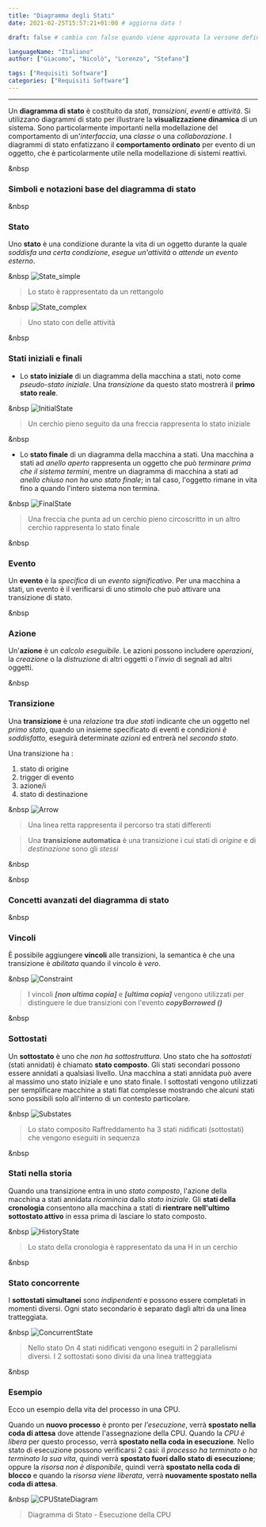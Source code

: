 ```yaml
--- 
title: "Diagramma degli Stati"
date: 2021-02-25T15:57:21+01:00 # aggiorna data !

draft: false # cambia con false quando viene approvata la versone definitiva !

languageName: "Italiano"
author: ["Giacomo", "Nicolò", "Lorenzo", "Stefano"] 

tags: ["Requisiti Software"]   
categories: ["Requisiti Software"]   
---  
```



---
Un **diagramma di stato** è costituito da *stati*, *transizioni*, *eventi* e *attività*. Si utilizzano diagrammi di stato per illustrare la **visualizzazione dinamica** di un sistema. Sono particolarmente importanti nella modellazione del comportamento di un'*interfaccia*, una *classe* o una *collaborazione*. I diagrammi di stato enfatizzano il **comportamento ordinato** per evento di un oggetto, che è particolarmente utile nella modellazione di sistemi reattivi.

&nbsp
### Simboli e notazioni base del diagramma di stato 

&nbsp
### Stato

Uno **stato** è una condizione durante la vita di un oggetto durante la quale *soddisfa una certa condizione*, *esegue un'attività* o *attende un evento esterno*.

&nbsp
![State_simple](/images/StateDiagram/State_simple.svg)
> Lo stato è rappresentato da un rettangolo

&nbsp
![State_complex](/images/StateDiagram/State_complex.svg)
> Uno stato con delle attività

&nbsp
### Stati iniziali e finali

- Lo **stato iniziale** di un diagramma della macchina a stati, noto come *pseudo-stato iniziale*. Una *transizione* da questo stato mostrerà il **primo stato reale**.

&nbsp 
![InitialState](/images/StateDiagram/InitialState.svg)
> Un cerchio pieno seguito da una freccia rappresenta lo stato iniziale

&nbsp
- Lo **stato finale** di un diagramma della macchina a stati. Una macchina a stati ad *anello aperto* rappresenta un oggetto che può *terminare prima che il sistema termini*, mentre un diagramma di macchina a stati ad *anello chiuso* *non ha uno stato finale*; in tal caso, l'oggetto rimane in vita fino a quando l'intero sistema non termina.

&nbsp
![FinalState](/images/StateDiagram/FinalState.svg)
> Una freccia che punta ad un cerchio pieno circoscritto in un altro cerchio rappresenta lo stato finale

&nbsp
### Evento

Un **evento** è la *specifica* di un *evento significativo*. Per una macchina a stati, un evento è il verificarsi di uno stimolo che può attivare una transizione di stato.

&nbsp
### Azione

Un'**azione** è un *calcolo eseguibile*. Le azioni possono includere *operazioni*, la *creazione* o la *distruzione* di altri oggetti o l'*invio* di segnali ad altri oggetti.

&nbsp
### Transizione

Una **transizione** è una *relazione* tra *due stati* indicante che un oggetto nel *primo stato*, quando un insieme specificato di eventi e condizioni *è soddisfatto*, eseguirà determinate *azioni* ed entrerà nel *secondo stato*.

Una transizione ha :

1. stato di origine
2. trigger di evento
3. azione/i
4. stato di destinazione

&nbsp
![Arrow](/images/StateDiagram/Arrow.svg)
> Una linea retta rappresenta il percorso tra stati differenti

> Una **transizione automatica** è una transizione i cui stati di *origine* e di *destinazione* sono gli *stessi*
 
&nbsp
 
&nbsp 
### Concetti avanzati del diagramma di stato

&nbsp 
### Vincoli

È possibile aggiungere **vincoli** alle transizioni, la semantica è che una transizione è *abilitata* quando il vincolo è *vero*.

&nbsp 
![Constraint](/images/StateDiagram/Constraint.svg) 
> I vincoli ***[non ultima copia]*** e ***[ultima copia]*** vengono utilizzati per distinguere le due transizioni con l'evento ***copyBorrowed ()*** 

&nbsp
### Sottostati

Un **sottostato** è uno che *non ha sottostruttura*. Uno stato che ha *sottostati* (stati annidati) è chiamato **stato composto**. Gli stati secondari possono essere annidati a qualsiasi livello. Una macchina a stati annidata può avere al massimo uno stato iniziale e uno stato finale. I sottostati vengono utilizzati per semplificare macchine a stati flat complesse mostrando che alcuni stati sono possibili solo all'interno di un contesto particolare.

&nbsp 
![Substates](/images/StateDiagram/Substates.svg)
> Lo stato composito Raffreddamento ha 3 stati nidificati (sottostati) che vengono eseguiti in sequenza

&nbsp
### Stati nella storia

Quando una transizione entra in uno *stato composto*, l'azione della macchina a stati annidata *ricomincia* dallo *stato iniziale*. Gli **stati della cronologia** consentono alla macchina a stati di **rientrare nell'ultimo sottostato attivo** in essa prima di lasciare lo stato composto.

&nbsp 
![HistoryState](/images/StateDiagram/HistoryState.svg)
> Lo stato della cronologia è rappresentato da una H in un cerchio

&nbsp
### Stato concorrente

I **sottostati simultanei** sono *indipendenti* e possono essere completati in momenti diversi. Ogni stato secondario è separato dagli altri da una linea tratteggiata.

&nbsp 
![ConcurrentState](/images/StateDiagram/ConcurrentState.svg)
> Nello stato On 4 stati nidificati vengono eseguiti in 2 parallelismi diversi. I 2 sottostati sono divisi da una linea tratteggiata

&nbsp
### Esempio

Ecco un esempio della vita del processo in una CPU.

Quando un **nuovo processo** è pronto per *l'esecuzione*, verrà **spostato nella coda di attesa** dove attende l'assegnazione della CPU. Quando la *CPU è libera* per questo processo, verrà **spostato nella coda in esecuzione**. Nello stato di esecuzione possono verificarsi 2 casi: il *processo ha terminato o ha terminato la sua vita*, quindi verrà **spostato fuori dallo stato di esecuzione**; oppure la *risorsa non è disponibile*, quindi verrà **spostato nella coda di blocco** e quando la *risorsa viene liberata*, verrà **nuovamente spostato nella coda di attesa**.

&nbsp
![CPUStateDiagram](/images/StateDiagram/CPUStateDiagram.svg)
> Diagramma di Stato - Esecuzione della CPU
